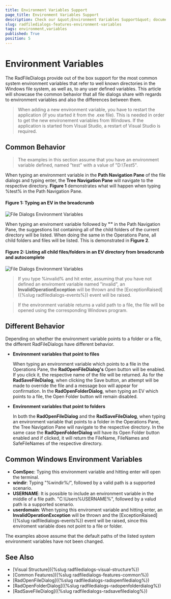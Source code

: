 ```yaml
---
title: Environment Variables Support
page_title: Environment Variables Support
description: Check our &quot;Environment Variables Support&quot; documentation article for the RadFileDialogs WPF control.
slug: radfiledialogs-features-environment-variables
tags: environment,variables
published: True
position: 5
---
```


# Environment Variables

The RadFileDialogs provide out of the box support for the most common system environment variables that refer to well known directories in the Windows file system, as well as, to any user defined variables. This article will showcase the common behavior that all file dialogs share with regards to environment variables and also the differences between them.

> When adding a new environment variable, you have to restart the application (if you started it from the .exe file). This is needed in order to get the new environement variables from Windows. If the application is started from Visual Studio, a restart of Visual Studio is required. 

## Common Behavior 

>The examples in this section assume that you have an environment variable defined, named "test" with a value of "D:\Test5".

When typing an environment variable in the **Path Navigation Pane** of the file dialogs and typing enter, the **Tree Navigation Pane** will navigate to the respective directory. **Figure 1** demonstrates what will happen when typing %test% in the Path Navigation Pane.

#### Figure 1: Typing an EV in the breadcrumb

![File Dialogs Environment Variables](images/FileDialogs_EV1.gif)

When typing an enviroment variable followed by **"\"** in the Path Navigation Pane, the suggestions list containing all of the child folders of the current directory will be listed. When doing the same in the Operations Pane, all child folders and files will be listed. This is demonstrated in **Figure 2**.

#### Figure 2: Listing all child files/folders in an EV directory from breadcrumb and autocomplete

![File Dialogs Environment Variables](images/FileDialogs_EV2.gif)

> If you type %invalid% and hit enter, assuming that you have not defined an enviroment variable named "invalid", an **InvalidOperationException** will be thrown and the [ExceptionRaised]({%slug radfiledialogs-events%}) event will be raised.

> If the environment variable returns a valid path to a file, the file will be opened using the corresponding Windows program.

## Different Behavior

Depending on whether the environment variable points to a folder or a file, the different RadFileDialogs have different behavior.

* **Environment variables that point to files**

    When typing an environment variable which points to a file in the Operations Pane, the **RadOpenFileDialog's** Open button will be enabled. If you click it, the respective name of the file will be returned. As for the **RadSaveFileDialog**, when clicking the Save button, an attempt will be made to override the file and a message box will appear for confirmation. In the **RadOpenFolderDialog**, when typing an EV which points to a file, the Open Folder button will remain disabled.

* **Environment variables that point to folders**

    In both the **RadOpenFileDialog** and the **RadSaveFileDialog**, when typing an environment variable that points to a folder in the Operations Pane, the Tree Navigation Pane will navigate to the respective directory. In the same case the **RadOpenFolderDialog** will have its Open Folder button enabled and if clicked, it will return the FileName, FileNames and SafeFileNames of the respective directory.

## Common Windows Environment Variables

* __ComSpec__: Typing this environment variable and hitting enter will open the terminal.
* __windir__: Typing "%windir%/", followed by a valid path is a supported scenario.
* __USERNAME__: It is possible to include an environment variable in the middle of a file path. "C:\Users\%USERNAME%\", followed by a valud path is a supported scenario.
* __userdomain__: When typing this enviroment variable and hitting enter, an **InvalidOperationException** will be thrown and the [ExceptionRaised]({%slug radfiledialogs-events%}) event will be raised, since this enviroment variable does not point to a file or folder.

The examples above assume that the default paths of the listed system environment variables have not been changed.

## See Also

* [Visual Structure]({%slug radfiledialogs-visual-structure%})
* [Common Features]({%slug radfiledialogs-features-common%})
* [RadOpenFileDialog]({%slug radfiledialogs-radopenfiledialog%})
* [RadOpenFolderDialog]({%slug radfiledialogs-radopenfolderdialog%})
* [RadSaveFileDialog]({%slug radfiledialogs-radsavefiledialog%})
